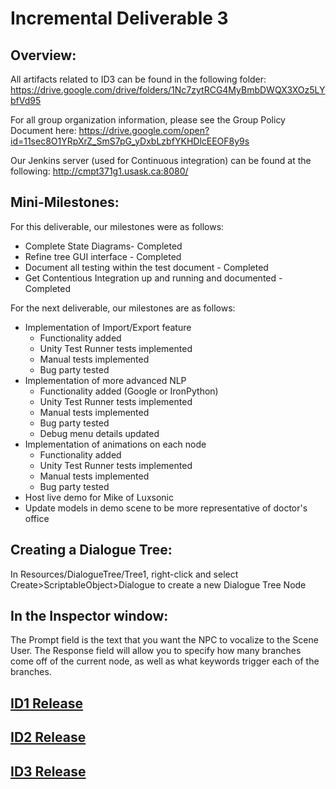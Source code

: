 # Incremental Deliverable 3

## Overview:
All artifacts related to ID3 can be found in the following folder: https://drive.google.com/drive/folders/1Nc7zytRCG4MyBmbDWQX3XOz5LYbfVd95

For all group organization information, please see the Group Policy Document here:
https://drive.google.com/open?id=11sec8O1YRpXrZ_SmS7pG_yDxbLzbfYKHDlcEEOF8y9s

Our Jenkins server (used for Continuous integration) can be found at the following: http://cmpt371g1.usask.ca:8080/

## Mini-Milestones:

For this deliverable, our milestones were as follows:
* Complete State Diagrams- Completed
* Refine tree GUI interface - Completed
* Document all testing within the test document - Completed
* Get Contentious Integration up and running and documented - Completed

For the next deliverable, our milestones are as follows:
* Implementation of Import/Export feature
	* Functionality added
	* Unity Test Runner tests implemented
	* Manual tests implemented
	* Bug party tested
* Implementation of more advanced NLP
	* Functionality added (Google or IronPython)
	* Unity Test Runner tests implemented
	* Manual tests implemented
	* Bug party tested
	* Debug menu details updated
* Implementation of animations on each node
	* Functionality added
	* Unity Test Runner tests implemented
	* Manual tests implemented
	* Bug party tested
* Host live demo for Mike of Luxsonic
* Update models in demo scene to be more representative of doctor's office

## Creating a Dialogue Tree:

In Resources/DialogueTree/Tree1, right-click and select Create>ScriptableObject>Dialogue to create a new Dialogue Tree Node

## In the Inspector window: 

The Prompt field is the text that you want the NPC to vocalize to the Scene User.
The Response field will allow you to specify how many branches come off of the current node, as well as what keywords trigger each of the branches.

## [ID1 Release](https://github.com/UniversityOfSaskatchewanCMPT371/term-project-fall2019-team-1/releases/tag/ID1)
## [ID2 Release](https://github.com/UniversityOfSaskatchewanCMPT371/term-project-fall2019-team-1/releases/tag/ID2.1.1)
## [ID3 Release](https://github.com/UniversityOfSaskatchewanCMPT371/term-project-fall2019-team-1/releases/tag/ID3)

